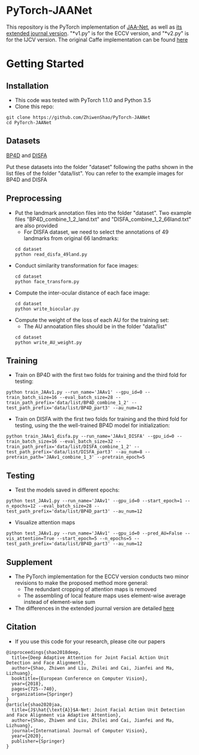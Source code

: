 # PyTorch-JAANet
This repository is the PyTorch implementation of [JAA-Net](http://openaccess.thecvf.com/content_ECCV_2018/papers/Zhiwen_Shao_Deep_Adaptive_Attention_ECCV_2018_paper.pdf), as well as [its extended journal version](https://arxiv.org/pdf/2003.08834.pdf). "*v1.py" is for the ECCV version, and "*v2.py" is for the IJCV version. The original Caffe implementation can be found [here](https://github.com/ZhiwenShao/JAANet)

# Getting Started
## Installation
- This code was tested with PyTorch 1.1.0 and Python 3.5
- Clone this repo:
```
git clone https://github.com/ZhiwenShao/PyTorch-JAANet
cd PyTorch-JAANet
```

## Datasets
[BP4D](http://www.cs.binghamton.edu/~lijun/Research/3DFE/3DFE_Analysis.html) and [DISFA](http://www.engr.du.edu/mmahoor/DISFA.htm)

Put these datasets into the folder "dataset" following the paths shown in the list files of the folder "data/list". You can refer to the example images for BP4D and DISFA

## Preprocessing
- Put the landmark annotation files into the folder "dataset". Two example files "BP4D_combine_1_2_land.txt" and "DISFA_combine_1_2_66land.txt" are also provided
  - For DISFA dataset, we need to select the annotations of 49 landmarks from original 66 landmarks:
  ```
  cd dataset
  python read_disfa_49land.py
  ```
- Conduct similarity transformation for face images:
  ```
  cd dataset
  python face_transform.py
  ```
- Compute the inter-ocular distance of each face image:
  ```
  cd dataset
  python write_biocular.py
  ```
- Compute the weight of the loss of each AU for the training set:
  - The AU annoatation files should be in the folder "data/list"
  ```
  cd dataset
  python write_AU_weight.py
  ```

## Training
- Train on BP4D with the first two folds for training and the third fold for testing:
```
python train_JAAv1.py --run_name='JAAv1' --gpu_id=0 --train_batch_size=16 --eval_batch_size=28 --train_path_prefix='data/list/BP4D_combine_1_2' --test_path_prefix='data/list/BP4D_part3' --au_num=12
```
- Train on DISFA with the first two folds for training and the third fold for testing, using the the well-trained BP4D model for initialization:
```
python train_JAAv1_disfa.py --run_name='JAAv1_DISFA' --gpu_id=0 --train_batch_size=16 --eval_batch_size=32 --train_path_prefix='data/list/DISFA_combine_1_2' --test_path_prefix='data/list/DISFA_part3' --au_num=8 --pretrain_path='JAAv1_combine_1_3' --pretrain_epoch=5 
```

## Testing
- Test the models saved in different epochs:
```
python test_JAAv1.py --run_name='JAAv1' --gpu_id=0 --start_epoch=1 --n_epochs=12 --eval_batch_size=28 --test_path_prefix='data/list/BP4D_part3' --au_num=12
```
- Visualize attention maps
```
python test_JAAv1.py --run_name='JAAv1' --gpu_id=0 --pred_AU=False --vis_attention=True --start_epoch=5 --n_epochs=5 --test_path_prefix='data/list/BP4D_part3' --au_num=12
```

## Supplement
- The PyTorch implementation for the ECCV version conducts two minor revisions to make the proposed method more general:
  - The redundant cropping of attention maps is removed
  - The assembling of local feature maps uses element-wise average instead of element-wise sum
- The differences in the extended journal version are detailed [here](https://arxiv.org/pdf/2003.08834.pdf)

## Citation
- If you use this code for your research, please cite our papers
```
@inproceedings{shao2018deep,
  title={Deep Adaptive Attention for Joint Facial Action Unit Detection and Face Alignment},
  author={Shao, Zhiwen and Liu, Zhilei and Cai, Jianfei and Ma, Lizhuang},
  booktitle={European Conference on Computer Vision},
  year={2018},
  pages={725--740},
  organization={Springer}
}
@article{shao2020jaa,
  title={J$\hat{\text{A}}$A-Net: Joint Facial Action Unit Detection and Face Alignment via Adaptive Attention},
  author={Shao, Zhiwen and Liu, Zhilei and Cai, Jianfei and Ma, Lizhuang},
  journal={International Journal of Computer Vision},
  year={2020},
  publisher={Springer}
}
```
